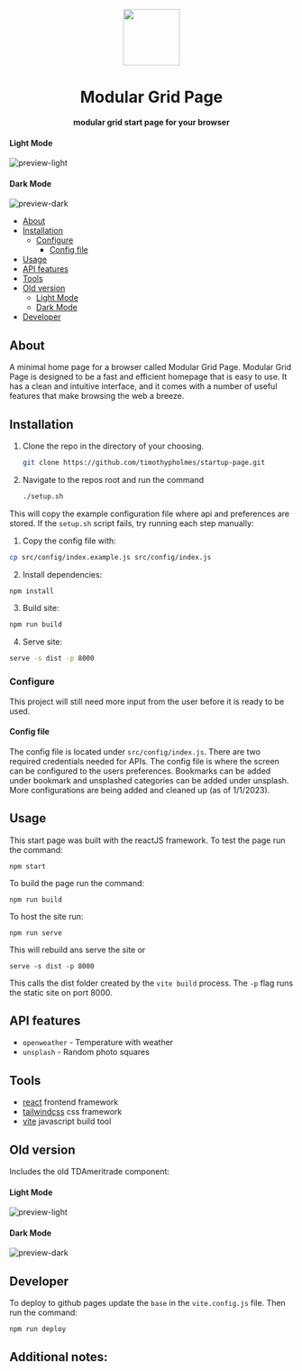 <p align="center">
  <img width="100px" src="./src/assets/preview/icon.ico">
</p>

<div align="center">
    <h1>Modular Grid Page</h1>
    <b>modular grid start page for your browser</b>
</div>

#### Light Mode
![preview-light](https://github.com/timothypholmes/startup-page/blob/main/src/assets/preview/new-preview-light.png) 


#### Dark Mode
![preview-dark](https://github.com/timothypholmes/startup-page/blob/main/src/assets/preview/new-preview-dark.png?raw=true)

- [About](#about)
- [Installation](#installation)
  * [Configure](#configure)
    + [Config file](#config-file)
- [Usage](#usage)
- [API features](#api-features)
- [Tools](#tools)
- [Old version](#old-version)
    + [Light Mode](#light-mode-1)
    + [Dark Mode](#dark-mode-1)
- [Developer](#developer)

## About

A minimal home page for a browser called Modular Grid Page. Modular Grid Page is designed to be a fast and efficient homepage that is easy to use. It has a clean and intuitive interface, and it comes with a number of useful features that make browsing the web a breeze. 

## Installation

1. Clone the repo in the directory of your choosing.
    ```sh
    git clone https://github.com/timothypholmes/startup-page.git
    ```
2. Navigate to the repos root and run the command
    ```sh
    ./setup.sh
    ```

This will copy the example configuration file where api and preferences are stored. If the `setup.sh` script fails, try running each step manually:

1. Copy the config file with:
```sh
cp src/config/index.example.js src/config/index.js
```
2. Install dependencies:
```sh
npm install
```
3. Build site:
```sh
npm run build
```
4. Serve site:
```sh
serve -s dist -p 8000
```

### Configure

This project will still need more input from the user before it is ready to be used. 


#### Config file

The config file is located under `src/config/index.js`. There are two required credentials needed for APIs. The config file is where the screen can be configured to the users preferences. Bookmarks can be added under bookmark and unsplashed categories can be added under unsplash. More configurations are being added and cleaned up (as of 1/1/2023).

## Usage

This start page was built with the reactJS framework. To test the page run the command:

```
npm start
```

To build the page run the command:

```
npm run build
```

To host the site run:

```
npm run serve
```

This will rebuild ans serve the site or

```
serve -s dist -p 8000
```

This calls the dist folder created by the `vite build` process. The `-p` flag runs the static site on port 8000.

## API features

- `openweather` - Temperature with weather
- `unsplash` - Random photo squares


## Tools

- [react](https://reactjs.org) frontend framework
- [tailwindcss](https://tailwindcss.com) css framework
- [vite](https://vitejs.dev) javascript build tool


## Old version

Includes the old TDAmeritrade component:

#### Light Mode
![preview-light](https://github.com/timothypholmes/startup-page/blob/main/src/assets/preview/preview-light.png) 


#### Dark Mode
![preview-dark](https://github.com/timothypholmes/startup-page/blob/main/src/assets/preview/preview-dark.png?raw=true)


## Developer

To deploy to github pages update the `base` in the `vite.config.js` file. Then run the command:

```sh
npm run deploy
```

Additional notes:
- 